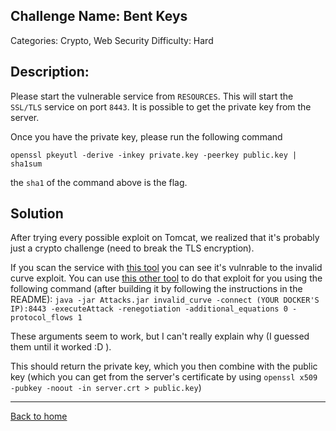 ## Challenge Name: Bent Keys
Categories: Crypto, Web Security
Difficulty: Hard

## Description: 

Please start the vulnerable service from `RESOURCES`. This will start the `SSL/TLS` service on port `8443`. It is possible to get the private key from the server.

Once you have the private key, please run the following command

`openssl pkeyutl -derive -inkey private.key -peerkey public.key | sha1sum`

the `sha1` of the command above is the flag.

## Solution

After trying every possible exploit on Tomcat, we realized that it's probably just a crypto challenge (need to break the TLS encryption).

If you scan the service with [this tool](https://github.com/tls-attacker/TLS-Scanner) you can see it's vulnrable to the invalid curve exploit. You can use [this other tool](https://github.com/tls-attacker/TLS-Attacker) to do that exploit for you using the following command (after building it by following the instructions in the README):
`java -jar Attacks.jar invalid_curve -connect (YOUR DOCKER'S IP):8443 -executeAttack -renegotiation -additional_equations 0 -protocol_flows 1`

These arguments seem to work, but I can't really explain why (I guessed them until it worked :D ).

This should return the private key, which you then combine with the public key (which you can get from the server's certificate by using `openssl x509 -pubkey -noout -in server.crt > public.key`)

---
[Back to home](../README.md)
